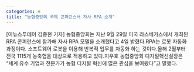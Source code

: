 ```yaml
---
categories: e
title: "농협중앙회 국제 콘퍼런스서 자사 RPA 소개"
---
```

[이뉴스투데이 김종현 기자] 농협중앙회는 지난 9월 29일 미국 라스베가스에서 개최된 RPA 콘퍼런스에 참가해 자사 RPA 모델을 소개했다고 4일 밝혔다.RPA는 로봇 자동화 과정이다. 소프트웨어 로봇을 이용해 반복적 업무를 자동화 하는 것이다.올해 2월부터 전국 1115개 농축협을 대상으로 적용하고 있다.지우호 농협중앙회 디지털혁신실장은 “세계 유수 기업과 전문가가 농협 디지털 혁신에 많은 관심을 보여왔다”고 말했다.